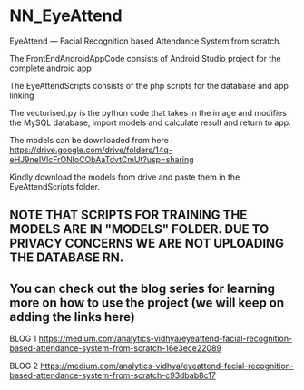# NN_EyeAttend
EyeAttend — Facial Recognition based Attendance System from scratch.

The FrontEndAndroidAppCode consists of Android Studio project for the complete android app

The EyeAttendScripts consists of the php scripts for the database and app linking

The vectorised.py is the python code that takes in the image and modifies the MySQL database, import models and calculate result and return to app.

The models can be downloaded from here : https://drive.google.com/drive/folders/14q-eHJ9neIVlcFrONloCObAaTdvtCmUt?usp=sharing

Kindly download the models from drive and paste them in the EyeAttendScripts folder. 

## NOTE THAT  SCRIPTS FOR TRAINING THE MODELS ARE IN "MODELS" FOLDER. DUE TO PRIVACY CONCERNS WE ARE NOT UPLOADING THE DATABASE RN. 

## You can check out the blog series for learning more on how to use the project (we will keep on adding the links here)
BLOG 1 
https://medium.com/analytics-vidhya/eyeattend-facial-recognition-based-attendance-system-from-scratch-16e3ece22089

BLOG 2 
https://medium.com/analytics-vidhya/eyeattend-facial-recognition-based-attendance-system-from-scratch-c93dbab8c17

